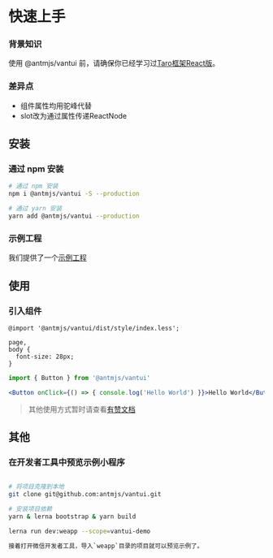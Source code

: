 # 快速上手

### 背景知识

使用 @antmjs/vantui 前，请确保你已经学习过[Taro框架React版](https://taro.zone/)。

### 差异点
- 组件属性均用驼峰代替
- slot改为通过属性传递ReactNode

## 安装

### 通过 npm 安装

```bash
# 通过 npm 安装
npm i @antmjs/vantui -S --production

# 通过 yarn 安装
yarn add @antmjs/vantui --production
```

### 示例工程

我们提供了一个[示例工程](https://github.com/AntmJS/vantui/tree/main/packages/vantui-demo)

## 使用

### 引入组件

```app.less
@import '@antmjs/vantui/dist/style/index.less';

page,
body {
  font-size: 28px;
}
```

```app.jsx
import { Button } from '@antmjs/vantui'

<Button onClick={() => { console.log('Hello World') }}>Hello World</Button>
```

> 其他使用方式暂时请查看[有赞文档](https://youzan.github.io/vant-weapp/#/home)

## 其他

### 在开发者工具中预览示例小程序

```bash

# 将项目克隆到本地
git clone git@github.com:antmjs/vantui.git

# 安装项目依赖
yarn & lerna bootstrap & yarn build

lerna run dev:weapp --scope=vantui-demo

接着打开微信开发者工具，导入`weapp`目录的项目就可以预览示例了。

